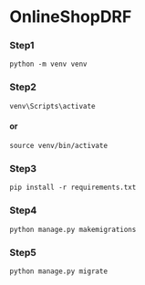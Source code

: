 # OnlineShopDRF

### Step1
```
python -m venv venv
```
### Step2
```
venv\Scripts\activate
```
#### or
```
source venv/bin/activate
```
### Step3
```
pip install -r requirements.txt
```
### Step4
```
python manage.py makemigrations
```
### Step5
```
python manage.py migrate
```

